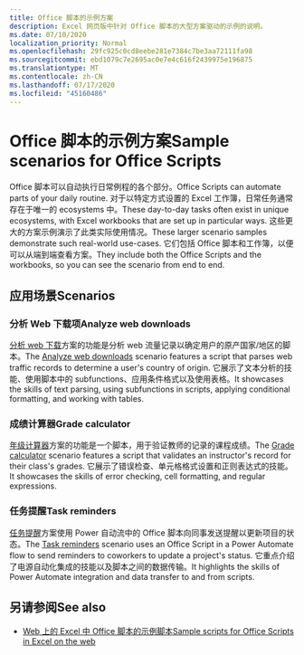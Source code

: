 ```yaml
---
title: Office 脚本的示例方案
description: Excel 网页版中针对 Office 脚本的大型方案驱动的示例的说明。
ms.date: 07/10/2020
localization_priority: Normal
ms.openlocfilehash: 29fc925c0cd8eebe281e7384c7be3aa72111fa98
ms.sourcegitcommit: ebd1079c7e2695ac0e7e4c616f2439975e196875
ms.translationtype: MT
ms.contentlocale: zh-CN
ms.lasthandoff: 07/17/2020
ms.locfileid: "45160486"
---
```

# <a name="sample-scenarios-for-office-scripts"></a><span data-ttu-id="e908a-103">Office 脚本的示例方案</span><span class="sxs-lookup"><span data-stu-id="e908a-103">Sample scenarios for Office Scripts</span></span>

<span data-ttu-id="e908a-104">Office 脚本可以自动执行日常例程的各个部分。</span><span class="sxs-lookup"><span data-stu-id="e908a-104">Office Scripts can automate parts of your daily routine.</span></span> <span data-ttu-id="e908a-105">对于以特定方式设置的 Excel 工作簿，日常任务通常存在于唯一的 ecosystems 中。</span><span class="sxs-lookup"><span data-stu-id="e908a-105">These day-to-day tasks often exist in unique ecosystems, with Excel workbooks that are set up in particular ways.</span></span> <span data-ttu-id="e908a-106">这些更大的方案示例演示了此类实际使用情况。</span><span class="sxs-lookup"><span data-stu-id="e908a-106">These larger scenario samples demonstrate such real-world use-cases.</span></span> <span data-ttu-id="e908a-107">它们包括 Office 脚本和工作簿，以便可以从端到端查看方案。</span><span class="sxs-lookup"><span data-stu-id="e908a-107">They include both the Office Scripts and the workbooks, so you can see the scenario from end to end.</span></span>

## <a name="scenarios"></a><span data-ttu-id="e908a-108">应用场景</span><span class="sxs-lookup"><span data-stu-id="e908a-108">Scenarios</span></span>

### <a name="analyze-web-downloads"></a><span data-ttu-id="e908a-109">分析 Web 下载项</span><span class="sxs-lookup"><span data-stu-id="e908a-109">Analyze web downloads</span></span>

<span data-ttu-id="e908a-110">[分析 web 下载](analyze-web-downloads.md)方案的功能是分析 web 流量记录以确定用户的原产国家/地区的脚本。</span><span class="sxs-lookup"><span data-stu-id="e908a-110">The [Analyze web downloads](analyze-web-downloads.md) scenario features a script that parses web traffic records to determine a user's country of origin.</span></span> <span data-ttu-id="e908a-111">它展示了文本分析的技能、使用脚本中的 subfunctions、应用条件格式以及使用表格。</span><span class="sxs-lookup"><span data-stu-id="e908a-111">It showcases the skills of text parsing, using subfunctions in scripts, applying conditional formatting, and working with tables.</span></span>

### <a name="grade-calculator"></a><span data-ttu-id="e908a-112">成绩计算器</span><span class="sxs-lookup"><span data-stu-id="e908a-112">Grade calculator</span></span>

<span data-ttu-id="e908a-113">[年级计算器](grade-calculator.md)方案的功能是一个脚本，用于验证教师的记录的课程成绩。</span><span class="sxs-lookup"><span data-stu-id="e908a-113">The [Grade calculator](grade-calculator.md) scenario features a script that validates an instructor's record for their class's grades.</span></span> <span data-ttu-id="e908a-114">它展示了错误检查、单元格格式设置和正则表达式的技能。</span><span class="sxs-lookup"><span data-stu-id="e908a-114">It showcases the skills of error checking, cell formatting, and regular expressions.</span></span>

### <a name="task-reminders"></a><span data-ttu-id="e908a-115">任务提醒</span><span class="sxs-lookup"><span data-stu-id="e908a-115">Task reminders</span></span>

<span data-ttu-id="e908a-116">[任务提醒](task-reminders.md)方案使用 Power 自动流中的 Office 脚本向同事发送提醒以更新项目的状态。</span><span class="sxs-lookup"><span data-stu-id="e908a-116">The [Task reminders](task-reminders.md) scenario uses an Office Script in a Power Automate flow to send reminders to coworkers to update a project's status.</span></span> <span data-ttu-id="e908a-117">它重点介绍了电源自动化集成的技能以及脚本之间的数据传输。</span><span class="sxs-lookup"><span data-stu-id="e908a-117">It highlights the skills of Power Automate integration and data transfer to and from scripts.</span></span>

## <a name="see-also"></a><span data-ttu-id="e908a-118">另请参阅</span><span class="sxs-lookup"><span data-stu-id="e908a-118">See also</span></span>

- [<span data-ttu-id="e908a-119">Web 上的 Excel 中 Office 脚本的示例脚本</span><span class="sxs-lookup"><span data-stu-id="e908a-119">Sample scripts for Office Scripts in Excel on the web</span></span>](../excel-samples.md)
